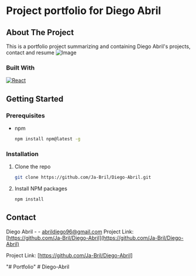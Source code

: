 # Project portfolio for Diego Abril

## About The Project
This is a portfolio project summarizing and containing Diego Abril's projects, contact and resume
![Image](assets/portfolio.png)
### Built With
 [![React][React.js]][React-url]

## Getting Started

### Prerequisites

* npm
  ```sh
  npm install npm@latest -g
  ```

### Installation

1. Clone the repo
   ```sh
   git clone https://github.com/Ja-Bril/Diego-Abril.git
   ```
2. Install NPM packages
   ```sh
   npm install
   ```

## Contact

Diego Abril -  - abrildiego96@gmail.com
Project Link: [https://github.com/Ja-Bril/Diego-Abril](https://github.com/Ja-Bril/Diego-Abril)



[React.js]: https://img.shields.io/badge/React-20232A?style=for-the-badge&logo=react&logoColor=61DAFB
[React-url]: https://reactjs.org/
Project Link: [https://github.com/Ja-Bril/Diego-Abril]

"# Portfolio" 
#   D i e g o - A b r i l 
 
 